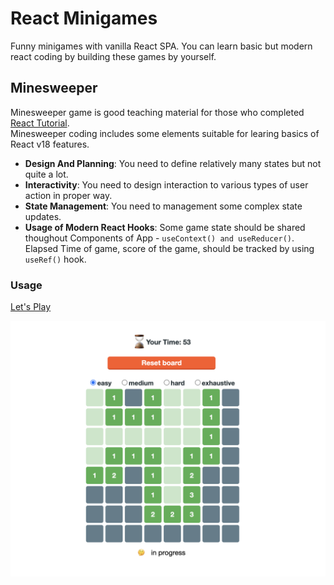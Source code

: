 # React Minigames

Funny minigames with vanilla React SPA.
You can learn basic but modern react coding by building these games by yourself.


## Minesweeper

Minesweeper game is good teaching material for those who completed [React Tutorial](https://ja.react.dev/learn).  
Minesweeper coding includes some elements suitable for learing basics of React v18 features.  
- **Design And Planning**: You need to define relatively many states but not quite a lot.
- **Interactivity**: You need to design interaction to various types of user action in proper way.  
- **State Management**: You need to management some complex state updates.  
- **Usage of Modern React Hooks**: Some game state should be shared thoughout Components of App - `useContext() and useReducer()`.  
Elapsed Time of game, score of the game, should be tracked by using `useRef()` hook.  

### Usage

[Let's Play](https://navifolio.github.io/react-minigames/)

![minesweeper_playing_image](./assets_readme/minesweeper_playing.png)